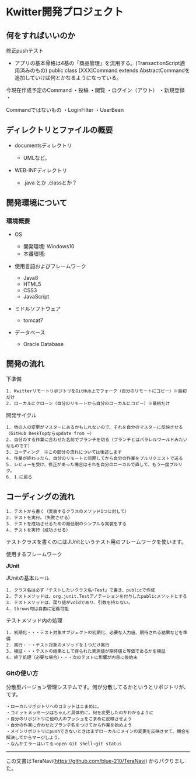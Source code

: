 # Kwitter開発プロジェクト

## 何をすればいいのか
修正pushテスト

* アプリの基本骨格は4基の「商品管理」を流用する。(TransactionScript適用済みのもの)
public class [XXX]Command extends AbstractCommandを追加していけば何とかなるようになっている。

今現在作成予定のCommand
	・投稿
・閲覧
・ログイン（アウト）
・新規登録
・

Commandではないもの
・LoginFilter
・UserBean



## ディレクトリとファイルの概要
* documentsディレクトリ
    * UMLなど。
    
* WEB-INFディレクトリ
    * .java とか .classとか？


## 開発環境について
### 環境概要
* OS
    * 開発環境: Windows10
    * 本番環境: 
* 使用言語およびフレームワーク
    * Java8
    * HTML5
    * CSS3
    * JavaScript
    
* ミドルソフトウェア
    * tomcat7
    
* データベース
    * Oracle Database

## 開発の流れ

下準備

    1. KwitterリモートリポジトリをGitHub上でフォーク（自分のリモートにコピー）※最初だけ
    2. ローカルにクローン（自分のリモートから自分のローカルにコピー）※最初だけ


開発サイクル

    1. 他の人の変更がマスターにあるかもしれないので、それを自分のマスターに反映させる（GitHub DeskTopならupdate from ~）
    2. 自分のする作業に合わせた名前でブランチを切る（ブランチとはパラレルワールドみたいなものです）
    3. コーディング　※この部分の流れについては後述します
    4. 作業が終わったら、自分のリモートと同期してから自分の作業をプルリクエストで送る
    5. レビューを受け、修正があった場合はそれを自分のローカルで直して、もう一度プルリク。
    6. 1.に戻る


## コーディングの流れ

	1. テストから書く（実装するクラスのメソッド1つに対して）
	2. テストを実行。（失敗させる）
	3. テストを成功させるための最低限のシンプルな実装をする
	4. テストを実行（成功させる）

テストクラスを書くのにはJUnitというテスト用のフレームワークを使います。

使用するフレームワーク

**JUnit**

JUnitの基本ルール

	1. クラス名は必ず「テストしたいクラス名+Test」で書き、publicで作成
	2. テストメソッドは、org.junit.Testアノテーションを付与したpublicメソッドとする
    3. テストメソッドは、戻り値がvoidであり、引数を持たない。
    4. throws句は自由に定義可能



テストメソッド内の処理

	1. 初期化・・・テスト対象オブジェクトの初期化、必要な入力値、期待される結果などを準備　
	2. 実行・・・テスト対象のメソッドを１つだけ実行
	3. 検証・・・テストの結果として得られた実測値が期待値と等価であるかを検証
	4. 終了処理（必要な場合）・・・次のテストに影響が内容に後始末


### Gitの使い方
分散型バージョン管理システムです。何が分散してるかというとリポジトリが、です。

    ・ローカルリポジトリへのコミットはこまめに。
    ・コミットメッセージはちゃんと具体的に。何を変更したのかわかるように
    ・自分のリポジトリに他の人のプッシュをこまめに反映させよう
    ・自分の作業に合わせたブランチ名をつけてから作業を始めよう
    ・メインリポジトリにpushできないときはまずローカルにメインの変更を反映させて、競合を解決してからマージしよう。
    ・なんかエラーはいてる→open Git shell→git status



------------------------------------------------------------------------
この文書はTeraNavi(https://github.com/blue-210/TeraNavi) からパクりました。
